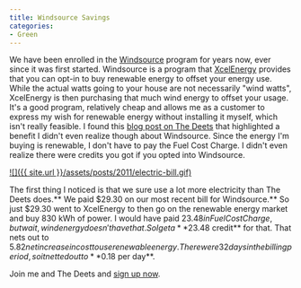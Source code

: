 ```yaml
---
title: Windsource Savings
categories:
- Green
---
```


We have been enrolled in the [Windsource](http://www.xcelenergy.com/Save_Money_&_Energy/For_Your_Home/Renewable_Energy_Programs/Windsource_for_Residences_-_MN) program for years now, ever since it was first started. Windsource is a program that [XcelEnergy](http://www.xcelenergy.com/) provides that you can opt-in to buy renewable energy to offset your energy use. While the actual watts going to your house are not necessarily "wind watts", XcelEnergy is then purchasing that much wind energy to offset your usage. It's a good program, relatively cheap and allows me as a customer to express my wish for renewable energy without installing it myself, which isn't really feasible.
I found this [blog post on The Deets](http://www.thedeets.com/2011/06/12/the-xcel-energys-windsource-program-financial-hedge/) that highlighted a benefit I didn't even realize though about Windsource. Since the energy I'm buying is renewable, I don't have to pay the Fuel Cost Charge. I didn't even realize there were credits you got if you opted into Windsource.

[![]({{ site.url }}/assets/posts/2011/electric-bill.gif)](http://thingelstad.com/s/windsource-savings/electric-bill/img)

The first thing I noticed is that we sure use a lot more electricity than The Deets does.** We paid $29.30 on our most recent bill for Windsource.** So just $29.30 went to XcelEnergy to then go on the renewable energy market and buy 830 kWh of power. I would have paid $23.48 in Fuel Cost Charge, but wait, wind energy doesn't have that. So I get a **$23.48 credit** for that. That nets out to $5.82 net increase in cost to use renewable energy. There were 32 days in the billing period, so it netted out to **$0.18 per day**.

Join me and The Deets and [sign up now](http://www.xcelenergy.com/Save_Money_&_Energy/For_Your_Home/Renewable_Energy_Programs/Windsource_for_Residences_-_MN).
